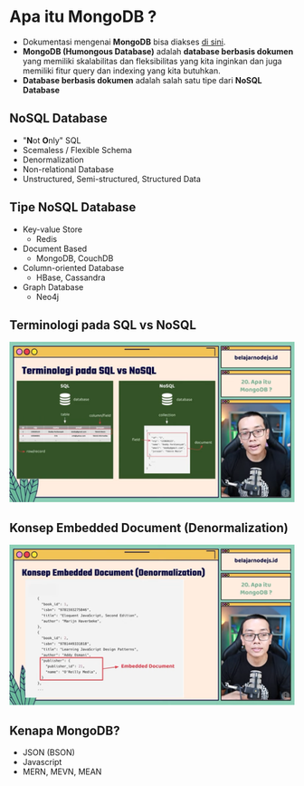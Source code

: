 # Apa itu MongoDB ?  
- Dokumentasi mengenai **MongoDB** bisa diakses [di sini](https://www.mongodb.com/).  
- **MongoDB (Humongous Database)** adalah **database berbasis dokumen** yang memiliki skalabilitas dan fleksibilitas yang kita inginkan dan juga memiliki fitur query dan indexing yang kita butuhkan.
- **Database berbasis dokumen** adalah salah satu tipe dari **NoSQL Database**  

## NoSQL Database
- "**N**ot **O**nly" SQL  
- Scemaless / Flexible Schema
- Denormalization
- Non-relational Database
- Unstructured, Semi-structured, Structured Data  

## Tipe NoSQL Database  
- Key-value Store
  - Redis
- Document Based
  - MongoDB, CouchDB
- Column-oriented Database
  - HBase, Cassandra
- Graph Database
  - Neo4j

## Terminologi pada SQL vs NoSQL  
![](img/Screenshot%20(320).png)  

## Konsep Embedded Document (Denormalization)  
![](img/Screenshot%20(321).png)  

## Kenapa MongoDB?  
- JSON (BSON)
- Javascript
- MERN, MEVN, MEAN